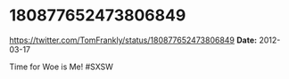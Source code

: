 # 180877652473806849
https://twitter.com/TomFrankly/status/180877652473806849
**Date:** 2012-03-17

Time for Woe is Me! #SXSW
